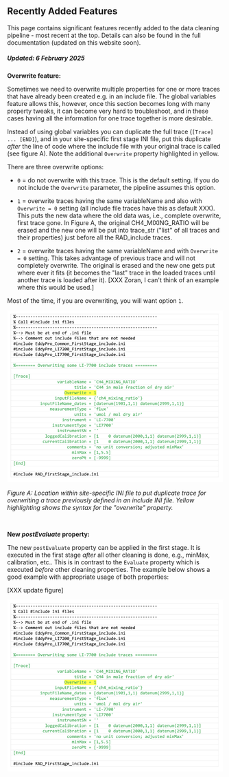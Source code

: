 ## Recently Added Features

<link rel="stylesheet" href="css/style.css">

This page contains significant features recently added to the data cleaning pipeline - most recent at the top. Details can also be found in the full documentation (updated on this website soon).

##### *Updated: 6 February 2025*

**Overwrite feature:**

Sometimes we need to overwrite multiple properties for one or more traces that have already been created e.g. in an include file. The global variables feature allows this, however, once this section becomes long with many property tweaks, it can become very hard to troubleshoot, and in these cases having all the information for one trace together is more desirable. 

Instead of using global variables you can duplicate the full trace (`[Trace] ... [END]`), and in your site-specific first stage INI file, put this duplicate *after* the line of code where the include file with your original trace is called (see figure A). Note the additional `Overwrite` property highlighted in yellow. 

There are three overwrite options:

* `0` = do not overwrite with this trace. This is the default setting. If you do not include the `Overwrite` parameter, the pipeline assumes this option.

* `1` = overwrite traces having the same variableName and also with `Overwrite = 0` setting (all include file traces have this as default XXX). This puts the new data where the old data was, i.e., complete overwrite, first trace gone.  In Figure A, the original CH4_MIXING_RATIO will be erased and the new one will be put into trace_str ("list" of all traces and their properties) just before all the RAD_include traces. 

* `2` = overwrite traces having the same variableName and with `Overwrite = 0` setting. This takes advantage of previous trace and will not completely overwrite. The original is erased and the new one gets put where ever it fits (it becomes the "last" trace in the loaded traces until another trace is loaded after it). [XXX Zoran, I can't think of an example where this would be used.]

Most of the time, if you are overwriting, you will want option `1`.

<img src="images/ini_files/ini_example1a.jpg" alt="INIfiles/OverwriteFeature" width="650"/>

*Figure A: Location within site-specific INI file to put duplicate trace for overwriting a trace previously defined in an include INI file. Yellow highlighting shows the syntax for the "overwrite" property.*

<br>

**New *postEvaluate* property:**

The new `postEvaluate` property can be applied in the first stage. It is executed in the first stage *after* all other cleaning is done, e.g., minMax, calibration, etc.. This is in contrast to the `Evaluate` property which is executed *before* other cleaning properties. The example below shows a good example with appropriate usage of both properties:

[XXX update figure]

<img src="images/ini_files/ini_example1a.jpg" alt="INIfiles/OverwriteFeature" width="650"/>



